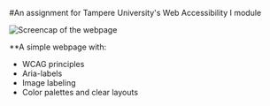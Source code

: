 #An assignment for Tampere University's Web Accessibility I module

![Screencap of the webpage](https://i.imgur.com/WYmLKDM.png)

**A simple webpage with:
* WCAG principles
* Aria-labels
* Image labeling
* Color palettes and clear layouts